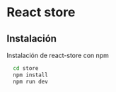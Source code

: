 
# React store



## Instalación

Instalación de react-store con npm

```bash
  cd store
  npm install
  npm run dev
```
    
